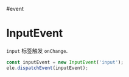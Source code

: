 #event
# InputEvent
`input` 标签触发 `onChange`.
```js
const inputEvent = new InputEvent('input');
ele.dispatchEvent(inputEvent);
```